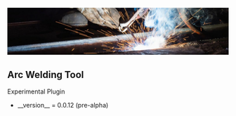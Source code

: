 <?xml version="1.0" encoding="utf-8"?>
<!DOCTYPE html>

<html xmlns="http://www.w3.org/1999/xhtml">
<head><title>Arc Welding Tool</title>
</head>
<body>
<p><img src="./resources/title_image.jpg" alt="title_image" title="Title"/></p>

<h2>Arc Welding Tool</h2>
<p>Experimental Plugin</p>

<ul>
<li>
__version__ = 0.0.12 (pre-alpha)
</li>
</ul>
</body>
</html>
